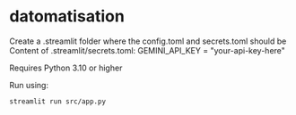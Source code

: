 # datomatisation

Create a .streamlit folder where the config.toml and secrets.toml should be
Content of  .streamlit/secrets.toml:
GEMINI_API_KEY = "your-api-key-here"

Requires Python 3.10 or higher

Run using:
```bash
streamlit run src/app.py
```